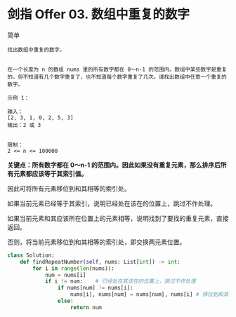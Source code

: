 # 剑指 Offer 03. 数组中重复的数字

简单

```
找出数组中重复的数字。


在一个长度为 n 的数组 nums 里的所有数字都在 0～n-1 的范围内。数组中某些数字是重复的，但不知道有几个数字重复了，也不知道每个数字重复了几次。请找出数组中任意一个重复的数字。

示例 1：

输入：
[2, 3, 1, 0, 2, 5, 3]
输出：2 或 3 
 

限制：
2 <= n <= 100000
```



**关键点：所有数字都在 0～n-1 的范围内。因此如果没有重复元素，那么排序后所有元素都应该等于其索引值。**

因此可将所有元素移位到和其相等的索引处。

如果当前元素已经等于其索引，说明已经处在该在的位置上，跳过不作处理。

如果当前元素和其应该所在位置上的元素相等，说明找到了要找的重复元素，直接返回。

否则，将当前元素移位到和其相等的索引处，即交换两元素位置。

```python
class Solution:
    def findRepeatNumber(self, nums: List[int]) -> int:
        for i in range(len(nums)):
            num = nums[i]
            if i != num:	# 已经处在其该在的位置上，跳过不作处理
                if nums[num] != nums[i]:
                    nums[i], nums[num] = nums[num], nums[i]	# 移位到和其相等的索引处
                else:
                    return num
```



